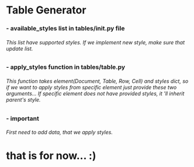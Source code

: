 # Table Generator

### - available_styles list in tables/__init__.py file
###### This list have supported styles. If we implement new style, make sure that update list.
### - apply_styles function in tables/table.py
###### This function takes element(Document, Table, Row, Cell) and styles dict, so if we want to apply styles from specific element just provide these two arguments... If specific element does not have provided styles, it 'll inherit parent's style.

### - important
###### First need to add data, that we apply styles.




# that is for now... :) 
